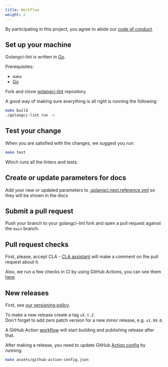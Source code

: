 ```yaml
---
title: Workflow
weight: 2
---
```


By participating in this project, you agree to abide our [code of conduct](https://github.com/golangci/golangci-lint?tab=coc-ov-file).

## Set up your machine

Golangci-lint is written in [Go](https://go.dev).

Prerequisites:

- `make`
- [Go](https://go.dev/doc/install)

Fork and clone [golangci-lint](https://github.com/golangci/golangci-lint) repository.

A good way of making sure everything is all right is running the following:

```bash
make build
./golangci-lint run -v
```

## Test your change

When you are satisfied with the changes, we suggest you run:

```bash
make test
```

Which runs all the linters and tests.

## Create or update parameters for docs

Add your new or updated parameters to [.golangci.next.reference.yml](https://github.com/golangci/golangci-lint/blob/HEAD/.golangci.next.reference.yml) so they will be shown in the docs

## Submit a pull request

Push your branch to your golangci-lint fork and open a pull request against the
`main` branch.

## Pull request checks

First, please, accept CLA - [CLA assistant](https://cla-assistant.io/) will make a comment on the pull request about it.

Also, we run a few checks in CI by using GitHub Actions, you can see them [here](https://github.com/golangci/golangci-lint/blob/HEAD/.github/workflows).

## New releases

First, see [our versioning policy](/docs/product/roadmap/#versioning-policy).

To make a new release create a tag `vX.Y.Z`.  
Don't forget to add zero patch version for a new minor release, e.g. `v1.99.0`.

A GitHub Action [workflow](https://github.com/golangci/golangci-lint/blob/HEAD/.github/workflows/release.yml) will start building and publishing release after that.

After making a release, you need to update GitHub [Action config](https://github.com/golangci/golangci-lint/blob/HEAD/assets/github-action-config.json) by running:

```bash
make assets/github-action-config.json
```
